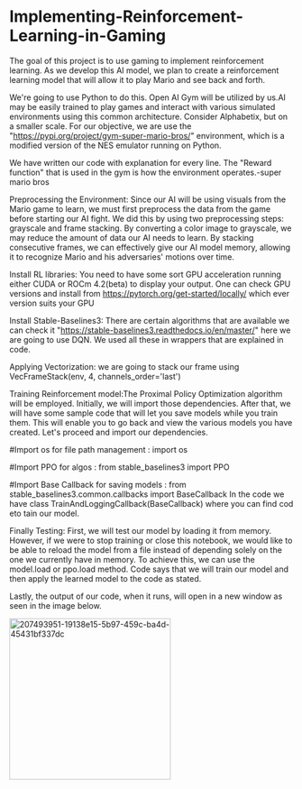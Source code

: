 # Implementing-Reinforcement-Learning-in-Gaming
The goal of this project is to use gaming to implement reinforcement learning. As we develop this AI model, we plan to create a reinforcement learning model that will allow it to play Mario and see back and forth.

We're going to use Python to do this. Open AI Gym will be utilized by us.AI may be easily trained to play games and interact with various simulated environments using this common architecture. Consider Alphabetix, but on a smaller scale. For our objective, we are use the "https://pypi.org/project/gym-super-mario-bros/" environment, which is a modified version of the NES emulator running on Python.

We have written our code with explanation for every line. The "Reward function" that is used in the gym is how the environment operates.-super mario bros

Preprocessing the Environment: Since our AI will be using visuals from the Mario game to learn, we must first preprocess the data from the game before starting our AI fight. We did this by using two preprocessing steps: grayscale and frame stacking. By converting a color image to grayscale, we may reduce the amount of data our AI needs to learn. By stacking consecutive frames, we can effectively give our AI model memory, allowing it to recognize Mario and his adversaries' motions over time.

Install RL libraries: You need to have some sort GPU acceleration running either CUDA or ROCm 4.2(beta) to display your output. One can check GPU versions and install from https://pytorch.org/get-started/locally/ which ever version suits your GPU

Install Stable-Baselines3: There are certain algorithms that are available we can check it "https://stable-baselines3.readthedocs.io/en/master/" here we are going to use DQN. We used all these in wrappers that are explained in code.

Applying Vectorization: we are going to stack our frame using VecFrameStack(env, 4, channels_order='last')

Training Reinforcement model:The Proximal Policy Optimization algorithm will be employed. Initially, we will import those dependencies. After that, we will have some sample code that will let you save models while you train them. This will enable you to go back and view the various models you have created. Let's proceed and import our dependencies.

#Import os for file path management : import os

#Import PPO for algos : from stable_baselines3 import PPO

#Import Base Callback for saving models : from stable_baselines3.common.callbacks import BaseCallback In the code we have class TrainAndLoggingCallback(BaseCallback) where you can find cod eto tain our model.

Finally Testing: First, we will test our model by loading it from memory. However, if we were to stop training or close this notebook, we would like to be able to reload the model from a file instead of depending solely on the one we currently have in memory. To achieve this, we can use the model.load or ppo.load method. Code says that we will train our model and then apply the learned model to the code as stated.

Lastly, the output of our code, when it runs, will open in a new window as seen in the image below.

<img width="286" alt="207493951-19138e15-5b97-459c-ba4d-45431bf337dc" src="https://github.com/user-attachments/assets/7f5386f5-dfc4-499d-afa8-07554611281b" />
